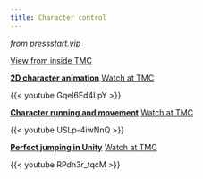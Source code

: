```yaml
---
title: Character control
---
```


*from [pressstart.vip](https://pressstart.vip/)*

[View from inside TMC](https://tmccatholiceduau-my.sharepoint.com/personal/aknight_tmc_catholic_edu_au/Lists/10%20Digital%20Tech%20Tutorials/AllItems.aspx?env=WebViewList&viewid=352af62c%2Db633%2D41f3%2Db32e%2D6ef40c20b92c&playlistLayout=playback&itemId=1)

**[2D character animation](https://pressstart.vip/tutorials/2019/09/15/102/2d-character-animation.html)**
[Watch at TMC](https://tmccatholiceduau-my.sharepoint.com/:v:/r/personal/aknight_tmc_catholic_edu_au/Documents/video/2dPlatformer/2D%20Character%20Animation%20in%20Unity%20%5Bpt%201%20of%204%5D%20%5BGqel6Ed4LpY%5D.mp4?csf=1&web=1&e=vWxHaA&nav=eyJyZWZlcnJhbEluZm8iOnsicmVmZXJyYWxBcHAiOiJTdHJlYW1XZWJBcHAiLCJyZWZlcnJhbFZpZXciOiJTaGFyZURpYWxvZyIsInJlZmVycmFsQXBwUGxhdGZvcm0iOiJXZWIiLCJyZWZlcnJhbE1vZGUiOiJ2aWV3In19)

{{< youtube Gqel6Ed4LpY >}}

**[Character running and movement](https://pressstart.vip/tutorials/2019/10/1/103/character-running-and-movement.html)**
[Watch at TMC](https://tmccatholiceduau-my.sharepoint.com/:v:/r/personal/aknight_tmc_catholic_edu_au/Documents/video/2dPlatformer/2D%20Character%20Animation%20in%20Unity%20%5Bpt%201%20of%204%5D%20%5BGqel6Ed4LpY%5D.mp4?csf=1&web=1&e=vWxHaA&nav=eyJyZWZlcnJhbEluZm8iOnsicmVmZXJyYWxBcHAiOiJTdHJlYW1XZWJBcHAiLCJyZWZlcnJhbFZpZXciOiJTaGFyZURpYWxvZyIsInJlZmVycmFsQXBwUGxhdGZvcm0iOiJXZWIiLCJyZWZlcnJhbE1vZGUiOiJ2aWV3In19)

{{< youtube USLp-4iwNnQ >}}

**[Perfect jumping in Unity](https://pressstart.vip/tutorials/2019/10/15/104/perfect-jumping-in-unity.html)**
[Watch at TMC](https://tmccatholiceduau-my.sharepoint.com/:v:/r/personal/aknight_tmc_catholic_edu_au/Documents/video/2dPlatformer/2D%20Character%20Animation%20in%20Unity%20%5Bpt%201%20of%204%5D%20%5BGqel6Ed4LpY%5D.mp4?csf=1&web=1&e=vWxHaA&nav=eyJyZWZlcnJhbEluZm8iOnsicmVmZXJyYWxBcHAiOiJTdHJlYW1XZWJBcHAiLCJyZWZlcnJhbFZpZXciOiJTaGFyZURpYWxvZyIsInJlZmVycmFsQXBwUGxhdGZvcm0iOiJXZWIiLCJyZWZlcnJhbE1vZGUiOiJ2aWV3In19)

{{< youtube RPdn3r_tqcM >}}